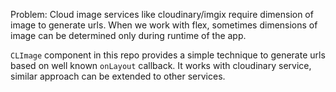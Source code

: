 Problem:
Cloud image services like cloudinary/imgix require dimension of image to generate urls. When we work with flex, sometimes dimensions of image can be determined only during runtime of the app. 


`CLImage` component in this repo provides a simple technique to generate urls based on well known `onLayout` callback. It works with cloudinary service, similar approach can be extended to other services.
